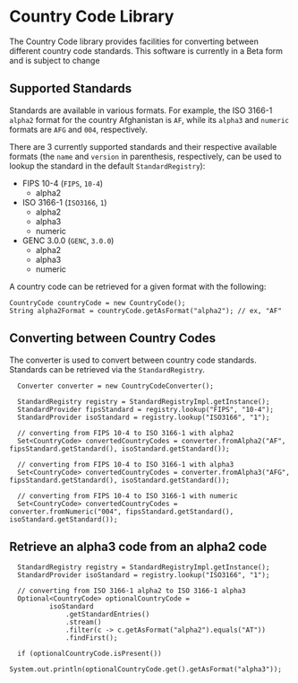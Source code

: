 # Country Code Library

The Country Code library provides facilities for converting between different country code standards.
This software is currently in a Beta form and is subject to change

## Supported Standards
Standards are available in various formats. For example, the ISO 3166-1 `alpha2` format for the country
Afghanistan is `AF`, while its `alpha3` and `numeric` formats are `AFG` and `004`, respectively.

There are 3 currently supported standards and their respective available formats (the `name` and `version`
in parenthesis, respectively, can be used to lookup the standard in the default `StandardRegistry`):
* FIPS 10-4 (`FIPS`, `10-4`)
  - alpha2
* ISO 3166-1 (`ISO3166`, `1`)
  - alpha2
  - alpha3
  - numeric
* GENC 3.0.0 (`GENC`, `3.0.0`)
  - alpha2
  - alpha3
  - numeric
  
A country code can be retrieved for a given format with the following:

    CountryCode countryCode = new CountryCode();
    String alpha2Format = countryCode.getAsFormat("alpha2"); // ex, "AF"

## Converting between Country Codes
The converter is used to convert between country code standards. Standards can be retrieved via the `StandardRegistry`.
    
```    
  Converter converter = new CountryCodeConverter();
  
  StandardRegistry registry = StandardRegistryImpl.getInstance();
  StandardProvider fipsStandard = registry.lookup("FIPS", "10-4");
  StandardProvider isoStandard = registry.lookup("ISO3166", "1");
  
  // converting from FIPS 10-4 to ISO 3166-1 with alpha2
  Set<CountryCode> convertedCountryCodes = converter.fromAlpha2("AF", fipsStandard.getStandard(), isoStandard.getStandard());
  
  // converting from FIPS 10-4 to ISO 3166-1 with alpha3
  Set<CountryCode> convertedCountryCodes = converter.fromAlpha3("AFG", fipsStandard.getStandard(), isoStandard.getStandard());
  
  // converting from FIPS 10-4 to ISO 3166-1 with numeric
  Set<CountryCode> convertedCountryCodes = converter.fromNumeric("004", fipsStandard.getStandard(), isoStandard.getStandard());

```

## Retrieve an alpha3 code from an alpha2 code

```
  StandardRegistry registry = StandardRegistryImpl.getInstance();
  StandardProvider isoStandard = registry.lookup("ISO3166", "1");

  // converting from ISO 3166-1 alpha2 to ISO 3166-1 alpha3
  Optional<CountryCode> optionalCountryCode =
          isoStandard
              .getStandardEntries()
              .stream()
              .filter(c -> c.getAsFormat("alpha2").equals("AT"))
              .findFirst();

  if (optionalCountryCode.isPresent())
    System.out.println(optionalCountryCode.get().getAsFormat("alpha3"));

```
